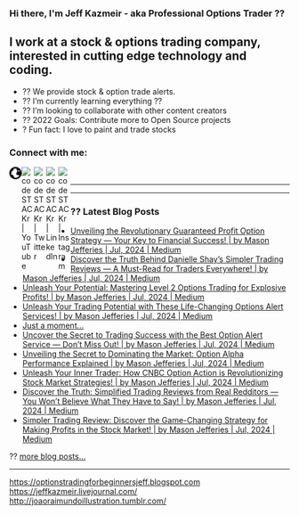 

<!--
**jeffkazmeir/jeffkazmeir** is a ✨ _special_ ✨ repository because its `README.md` (this file) appears on your GitHub profile.

Here are some ideas to get you started:

- 🔭 I’m currently working on ...
- 🌱 I’m currently learning ...
- 👯 I’m looking to collaborate on ...
- 🤔 I’m looking for help with ...
- 💬 Ask me about ...
- 📫 How to reach me: ...
- 😄 Pronouns: ...
- ⚡ Fun fact: ...
-->
### Hi there, I'm Jeff Kazmeir - aka Professional Options Trader ??
## I work at a stock & options trading company, interested in cutting edge technology and coding.

- ?? We provide stock & option trade alerts.
- ?? I’m currently learning everything ??
- ?? I’m looking to collaborate with other content creators
- ?? 2022 Goals: Contribute more to Open Source projects
- ? Fun fact: I love to paint and trade stocks


### Connect with me:

[<img align="left" alt="codeSTACKr.com" width="22px" src="https://raw.githubusercontent.com/iconic/open-iconic/master/svg/globe.svg" />][website]
[<img align="left" alt="codeSTACKr | YouTube" width="22px" src="https://cdn.jsdelivr.net/npm/simple-icons@v3/icons/youtube.svg" />][youtube]
[<img align="left" alt="codeSTACKr | Twitter" width="22px" src="https://cdn.jsdelivr.net/npm/simple-icons@v3/icons/twitter.svg" />][twitter]
[<img align="left" alt="codeSTACKr | LinkedIn" width="22px" src="https://cdn.jsdelivr.net/npm/simple-icons@v3/icons/linkedin.svg" />][linkedin]
[<img align="left" alt="codeSTACKr | Instagram" width="22px" src="https://cdn.jsdelivr.net/npm/simple-icons@v3/icons/instagram.svg" />][instagram]

<br />

---

---

### ?? Latest Blog Posts

<!-- BLOG-POST-LIST:START -->
- [Unveiling the Revolutionary Guaranteed Profit Option Strategy — Your Key to Financial Success! | by Mason Jefferies | Jul, 2024 | Medium](https://tradingoptionsforbeginners.medium.com/unveiling-the-revolutionary-guaranteed-profit-option-strategy-your-key-to-financial-success-6d77fe17c979?source=ifttt--------------3)
- [Discover the Truth Behind Danielle Shay’s Simpler Trading Reviews — A Must-Read for Traders Everywhere! | by Mason Jefferies | Jul, 2024 | Medium](https://tradingoptionsforbeginners.medium.com/discover-the-truth-behind-danielle-shays-simpler-trading-reviews-a-must-read-for-traders-1e275084fb88?source=ifttt--------------3)
- [Unleash Your Potential: Mastering Level 2 Options Trading for Explosive Profits! | by Mason Jefferies | Jul, 2024 | Medium](https://tradingoptionsforbeginners.medium.com/unleash-your-potential-mastering-level-2-options-trading-for-explosive-profits-65cc474dc2f4?source=ifttt--------------3)
- [Unleash Your Trading Potential with These Life-Changing Options Alert Services! | by Mason Jefferies | Jul, 2024 | Medium](https://tradingoptionsforbeginners.medium.com/unleash-your-trading-potential-with-these-life-changing-options-alert-services-28a843334bbe?source=ifttt--------------3)
- [Just a moment...](https://medium.com/@tradingoptionsforbeginners/unleash-your-profit-potential-with-the-ultimate-best-options-alert-service-are-you-ready-to-take-eb12f7218d26?source=ifttt--------------3)
- [Uncover the Secret to Trading Success with the Best Option Alert Service — Don’t Miss Out! | by Mason Jefferies | Jul, 2024 | Medium](https://tradingoptionsforbeginners.medium.com/uncover-the-secret-to-trading-success-with-the-best-option-alert-service-dont-miss-out-0425955b9bc6?source=ifttt--------------3)
- [Unveiling the Secret to Dominating the Market: Option Alpha Performance Explained | by Mason Jefferies | Jul, 2024 | Medium](https://tradingoptionsforbeginners.medium.com/unveiling-the-secret-to-dominating-the-market-option-alpha-performance-explained-49feee496285?source=ifttt--------------3)
- [Unleash Your Inner Trader: How CNBC Option Action is Revolutionizing Stock Market Strategies! | by Mason Jefferies | Jul, 2024 | Medium](https://tradingoptionsforbeginners.medium.com/unleash-your-inner-trader-how-cnbc-option-action-is-revolutionizing-stock-market-strategies-083c49ea9cf9?source=ifttt--------------3)
- [Discover the Truth: Simplified Trading Reviews from Real Redditors — You Won’t Believe What They Have to Say! | by Mason Jefferies | Jul, 2024 | Medium](https://tradingoptionsforbeginners.medium.com/discover-the-truth-simplified-trading-reviews-from-real-redditors-you-wont-believe-what-they-f428684770b0?source=ifttt--------------3)
- [Simpler Trading Review: Discover the Game-Changing Strategy for Making Profits in the Stock Market! | by Mason Jefferies | Jul, 2024 | Medium](https://tradingoptionsforbeginners.medium.com/simpler-trading-review-discover-the-game-changing-strategy-for-making-profits-in-the-stock-market-ee2b2fa45fcc?source=ifttt--------------3)
<!-- BLOG-POST-LIST:END -->

?? [more blog posts...](https://theministerofcapitalism.com/blog/)

---


[website]: https://kingtradingsystems.com/blog/
[twitter]: https://twitter.com/optionstradejef
[youtube]: https://www.youtube.com/channel/UCEo82TuA0YdbXyO2oPecIHQ
[instagram]: https://tradingoptionsforbeginners.medium.com
[linkedin]: https://ca.linkedin.com/in/theministerofcapitalism
 https://optionstradingforbeginnersjeff.blogspot.com
 https://jeffkazmeir.livejournal.com/
 http://joaoraimundoillustration.tumblr.com/



